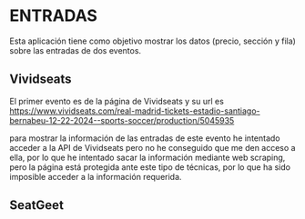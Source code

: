 # ENTRADAS
Esta aplicación tiene como objetivo mostrar los datos (precio, sección y fila) sobre las entradas de dos eventos.

## Vividseats
El primer evento es de la página de Vividseats y su url es https://www.vividseats.com/real-madrid-tickets-estadio-santiago-bernabeu-12-22-2024--sports-soccer/production/5045935 <br>

para mostrar la información de las entradas de este evento he intentado acceder a la API de Vividseats pero no he conseguido que me den acceso a ella, por lo que he intentado sacar la información mediante web scraping, pero la página está protegida ante este tipo de técnicas, por lo que ha sido imposible acceder a la información requerida.

## SeatGeet 
